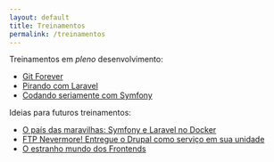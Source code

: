 ```yaml
---
layout: default
title: Treinamentos
permalink: /treinamentos
---
```


Treinamentos em *pleno* desenvolvimento:

 - [Git Forever](#)
 - [Pirando com Laravel](https://uspdev.github.io/slides/laravel)
 - [Codando seriamente com Symfony](https://uspdev.github.io/slides/symfony/)


Ideias para futuros treinamentos:

 - [O país das maravilhas: Symfony e Laravel no Docker](#)
 - [FTP Nevermore! Entregue o Drupal como serviço em sua unidade](https://uspdev.github.io/slides/drupal)
 - [O estranho mundo dos Frontends](#)


